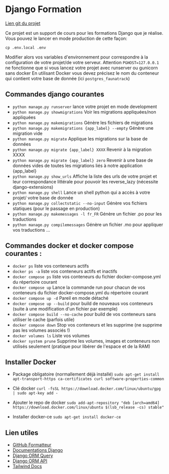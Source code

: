 # Django Formation

[Lien git du projet](https://github.com/lance-kawa/django_formation)


Ce projet est un support de cours pour les formations Django que je réalise.
Vous pouvez le lancer en mode production de cette façon:

`cp .env.local .env`

Modifier alors vos variables d'environnement pour correspondre à la configuration de votre projet/de votre serveur.
Attention `PGHOST=127.0.0.1` ne fonctionne que si vous lancez votre projet avec runserver ou gunicorn sans docker
En utilisant Docker vous devez précisez le nom du conteneur qui contient votre base de donnée (ici `postgres_faunatrack`)

## Commandes django courantes 

 - `python manage.py runserver` lance votre projet en mode development
 - `python manage.py showmigrations` Voir les migrations appliquées/non appliquées
 - `python manage.py makemigrations` Génère les fichiers de migrations
 - `python manage.py makemigrations {app_label} --empty` Génère une migration vide
 - `python manage.py migrate` Applique les migrations sur la base de données
 - `python manage.py migrate {app_label} XXXX` Revenir à la migration XXXX
 - `python manage.py migrate {app_label} zero` Revenir à une base de données vides de toutes les migrations liés à notre application {app_label}
 - `python manage.py show_urls` Affiche la liste des urls de votre projet et leur correspondance littérale pour pouvoir les reverse_lazy (nécessite django-extensions)
 - `python manage.py shell` Lance un shell python qui a accès à votre projet/ votre base de donnée
 - `python manage.py collectstatic --no-input` Génère vos fichiers statiques (pour le passage en production)
 - `python manage.py makemessages -l fr_FR` Génère un fichier .po pour les traductions
 - `python manage.py compilemessages` Génère un fichier .mo pour appliquer vos traductions
...

## Commandes docker et docker compose courantes :

- `docker ps` liste vos conteneurs actifs
- `docker ps -a` liste vos conteneurs actifs et inactifs
- `docker compose ps` liste vos conteneurs du fichier docker-compose.yml du répertoire courant
- `docker compose up` Lance la commande run pour chacun de vos conteneurs du fichier docker-compose.yml du répertoire courant
- `docker compose up -d` Pareil en mode détaché
- `docker compose up --build` pour build de nouveaus vos conteneurs (suite à une modification d'un fichier par exemple)
- `docker compose build --no-cache` pour build de vos conteneurs sans utiliser le cache (parfois utile)
- `docker compose down` Stop vos conteneurs et les supprime (ne supprime pas les volumes associés !)
- `docker volumes ls` Liste vos volumes
- `docker system prune` Supprime les volumes, images et conteneurs non utilisés seulement (pratique pour libérer de l'espace et de la RAM)


## Installer Docker

- Package obligatoire (normallement déjà installé)
`sudo apt-get install apt-transport-https ca-certificates curl software-properties-common`

- Clé docker
`curl -fsSL https://download.docker.com/linux/ubuntu/gpg | sudo apt-key add -`

- Ajouter le repo de docker 
`sudo add-apt-repository "deb [arch=amd64] https://download.docker.com/linux/ubuntu $(lsb_release -cs) stable"`

- Installer docker-ce
`sudo apt-get install docker-ce`

## Lien utiles 

- [GitHub Formatteur](https://github.com/orgs/lance-kawa/repositories)
- [Documentations Django](https://docs.djangoproject.com/fr/5.0/)
- [Django ORM Query](https://docs.djangoproject.com/fr/5.0/topics/db/queries/)
- [Django ORM API](https://docs.djangoproject.com/fr/5.0/ref/models/querysets)
- [Tailwind Docs](https://tailwindcss.com/docs/container)



